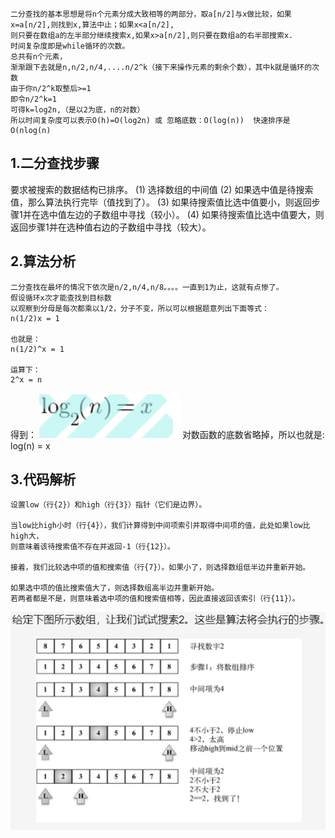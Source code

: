 ```
二分查找的基本思想是将n个元素分成大致相等的两部分，取a[n/2]与x做比较，如果x=a[n/2],则找到x,算法中止；如果x<a[n/2],
则只要在数组a的左半部分继续搜索x,如果x>a[n/2],则只要在数组a的右半部搜索x.
时间复杂度即是while循环的次数。
总共有n个元素，
渐渐跟下去就是n,n/2,n/4,....n/2^k（接下来操作元素的剩余个数），其中k就是循环的次数
由于你n/2^k取整后>=1
即令n/2^k=1
可得k=log2n,（是以2为底，n的对数）
所以时间复杂度可以表示O(h)=O(log2n) 或 忽略底数：O(log(n))  快速排序是O(nlog(n)
```

## 1.二分查找步骤
要求被搜索的数据结构已排序。
(1) 选择数组的中间值
(2) 如果选中值是待搜索值，那么算法执行完毕（值找到了）。
(3) 如果待搜索值比选中值要小，则返回步骤1并在选中值左边的子数组中寻找（较小）。
(4) 如果待搜索值比选中值要大，则返回步骤1并在选种值右边的子数组中寻找（较大）。


## 2.算法分析
```
二分查找在最坏的情况下依次是n/2,n/4,n/8。。。。一直到1为止，这就有点惨了。
假设循环x次才能查找到目标数
以观察到分母是每次都乘以1/2，分子不变，所以可以根据题意列出下面等式：
n(1/2)x = 1

也就是：
n(1/2)^x = 1

运算下：
2^x = n
```
得到：
![](./二分查找算法分析.png)
对数函数的底数省略掉，所以也就是:
log(n) = x

## 3.代码解析
```
设置low（行{2}）和high（行{3}）指针（它们是边界）。

当low比high小时（行{4}），我们计算得到中间项索引并取得中间项的值，此处如果low比high大，
则意味着该待搜索值不存在并返回-1（行{12}）。

接着，我们比较选中项的值和搜索值（行{7}）。如果小了，则选择数组低半边并重新开始。

如果选中项的值比搜索值大了，则选择数组高半边并重新开始。
若两者都是不是，则意味着选中项的值和搜索值相等，因此直接返回该索引（行{11}）。
```
![](./图二分查找代码.png)
